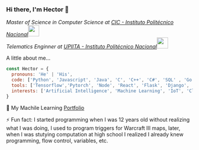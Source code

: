 ### Hi there, I'm Hector 👋

<p><em>Master of Science in Computer Science at <a href="https://www.cic.ipn.mx/">CIC - Instituto Politécnico Nacional</a><img src="https://media.giphy.com/media/WUlplcMpOCEmTGBtBW/giphy.gif" width="30"> 
 </br>
Telematics Enginner at <a href="https://www.upiita.ipn.mx/">UPIITA - Instituto Politécnico Nacional</a><img src="https://media.giphy.com/media/fYSnHlufseco8Fh93Z/giphy.gif" width="30">
</em></p>

 A little about me...  

```javascript
const Hector = {
  pronouns: 'He' | 'His',
  code: ['Python', 'Javascript', 'Java', 'C', 'C++', 'C#', 'SQL' , 'Go', 'Matlab', 'PHP', 'HTML', 'CSS' , 'Julia', 'R'], 
  tools: ['Tensorflow','Pytorch', 'Node', 'React', 'Flask', 'Django',  'Mongo', 'GCP', 'Snowflake'],
  interests: ['Artificial Intelligence', 'Machine Learning', 'IoT', 'Cloud', 'Data'],
}
```

:file_folder: My Machile Learning <a href="https://github.com/HectorJuarezL/machine-learning-codes">Portfolio</a>

⚡ Fun fact: I started programming when I was 12 years old without realizing what I was doing, I used to program triggers for Warcraft III maps, later, when I was stutying computation at high school I realized I already knew programming, flow control, variables, etc.
